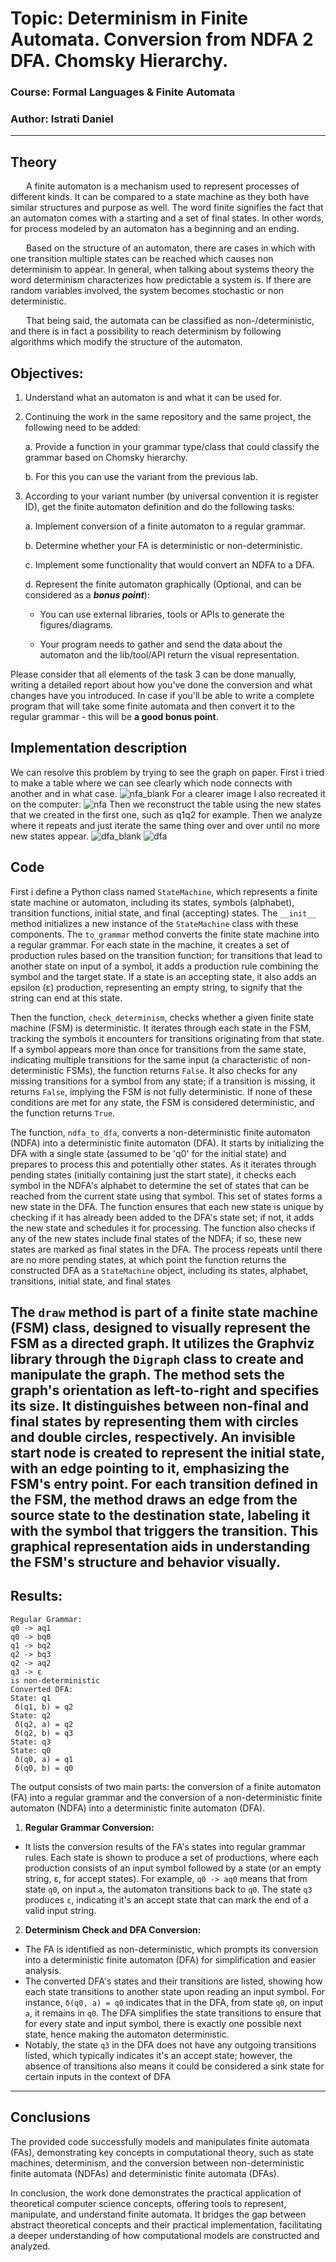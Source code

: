 # Topic: Determinism in Finite Automata. Conversion from NDFA 2 DFA. Chomsky Hierarchy.

### Course: Formal Languages & Finite Automata
### Author: Istrati Daniel

----
## Theory

&ensp;&ensp;&ensp; A finite automaton is a mechanism used to represent processes of different kinds. It can be compared to a state machine as they both have similar structures and purpose as well. The word finite signifies the fact that an automaton comes with a starting and a set of final states. In other words, for process modeled by an automaton has a beginning and an ending.

&ensp;&ensp;&ensp; Based on the structure of an automaton, there are cases in which with one transition multiple states can be reached which causes non determinism to appear. In general, when talking about systems theory the word determinism characterizes how predictable a system is. If there are random variables involved, the system becomes stochastic or non deterministic.

&ensp;&ensp;&ensp; That being said, the automata can be classified as non-/deterministic, and there is in fact a possibility to reach determinism by following algorithms which modify the structure of the automaton.

## Objectives:

1. Understand what an automaton is and what it can be used for.

2. Continuing the work in the same repository and the same project, the following need to be added:

   a. Provide a function in your grammar type/class that could classify the grammar based on Chomsky hierarchy.

   b. For this you can use the variant from the previous lab.

3. According to your variant number (by universal convention it is register ID), get the finite automaton definition and do the following tasks:

   a. Implement conversion of a finite automaton to a regular grammar.

   b. Determine whether your FA is deterministic or non-deterministic.

   c. Implement some functionality that would convert an NDFA to a DFA.

   d. Represent the finite automaton graphically (Optional, and can be considered as a __*bonus point*__):

    - You can use external libraries, tools or APIs to generate the figures/diagrams.

    - Your program needs to gather and send the data about the automaton and the lib/tool/API return the visual representation.

Please consider that all elements of the task 3 can be done manually, writing a detailed report about how you've done the 
conversion and what changes have you introduced. In case if you'll be able to write a complete program that will take some finite automata and then convert it to the regular grammar - this will be **a good bonus point**.


## Implementation description
We can resolve this problem by trying to see the graph on paper. First i tried to make a table where we can see clearly 
which node connects with another and in what case.
![nfa_blank](https://github.com/D4N1ELL/formal-laguages/assets/47325571/33ed3186-bf6f-429b-a8c1-56db404f89cc)
For a clearer image I also recreated it on the computer:
![nfa](https://github.com/D4N1ELL/formal-laguages/assets/47325571/8d531fb3-4b95-491b-845c-b009721e0e81)
Then we reconstruct the table using the new states that we created in the first one, such as q1q2 for example. Then we 
analyze where it repeats and just iterate the same thing over and over until no more new states appear.
![dfa_blank](https://github.com/D4N1ELL/formal-laguages/assets/47325571/37c08309-c80e-46a1-814b-edf4f6ef934a)
![dfa](https://github.com/D4N1ELL/formal-laguages/assets/47325571/191302a4-5cfd-480b-b16a-e5943961c5ea)


## Code
First i define a Python class named `StateMachine`, which represents a finite state machine or
automaton, including its states, symbols (alphabet), transition functions, initial state, and final (accepting)
states. The `__init__` method initializes a new instance of the `StateMachine` class with these components.
The `to_grammar` method converts the finite state machine into a regular grammar. For each state in the
machine, it creates a set of production rules based on the transition function; for transitions that lead to
another state on input of a symbol, it adds a production rule combining the symbol and the target state. If a
state is an accepting state, it also adds an epsilon (ε) production, representing an empty string, to signify
that the string can end at this state.

Then the function, `check_determinism`, checks whether a given finite state machine (FSM) is deterministic. It
iterates through each state in the FSM, tracking the symbols it encounters for transitions originating from
that state. If a symbol appears more than once for transitions from the same state, indicating multiple
transitions for the same input (a characteristic of non-deterministic FSMs), the function returns `False`. It
also checks for any missing transitions for a symbol from any state; if a transition is missing, it returns
`False`, implying the FSM is not fully deterministic. If none of these conditions are met for any state, the
FSM is considered deterministic, and the function returns `True`.

The function, `ndfa_to_dfa`, converts a non-deterministic finite automaton (NDFA) into a deterministic
finite automaton (DFA). It starts by initializing the DFA with a single state (assumed to be 'q0' for the
initial state) and prepares to process this and potentially other states. As it iterates through pending states
(initially containing just the start state), it checks each symbol in the NDFA's alphabet to determine the set
of states that can be reached from the current state using that symbol. This set of states forms a new state in
the DFA. The function ensures that each new state is unique by checking if it has already been added to the
DFA's state set; if not, it adds the new state and schedules it for processing. The function also checks if any
of the new states include final states of the NDFA; if so, these new states are marked as final states in the
DFA. The process repeats until there are no more pending states, at which point the function returns the
constructed DFA as a `StateMachine` object, including its states, alphabet, transitions, initial state, and
final states

The `draw` method is part of a finite state machine (FSM) class, designed to visually represent the FSM as
a directed graph. It utilizes the Graphviz library through the `Digraph` class to create and manipulate the
graph. The method sets the graph's orientation as left-to-right and specifies its size. It distinguishes between
non-final and final states by representing them with circles and double circles, respectively. An invisible
start node is created to represent the initial state, with an edge pointing to it, emphasizing the FSM's entry
point. For each transition defined in the FSM, the method draws an edge from the source state to the
destination state, labeling it with the symbol that triggers the transition. This graphical representation aids
in understanding the FSM's structure and behavior visually.
----

## Results:

```commandline
Regular Grammar:
q0 -> aq1
q0 -> bq0
q1 -> bq2
q2 -> bq3
q2 -> aq2
q3 -> ε
is non-deterministic
Converted DFA:
State: q1
 δ(q1, b) = q2
State: q2
 δ(q2, a) = q2
 δ(q2, b) = q3
State: q3
State: q0
 δ(q0, a) = q1
 δ(q0, b) = q0
```
The output consists of two main parts: the conversion of a finite automaton (FA) into a regular grammar
and the conversion of a non-deterministic finite automaton (NDFA) into a deterministic finite automaton
(DFA).
1. **Regular Grammar Conversion:**
- It lists the conversion results of the FA's states into regular grammar rules. Each state is shown to
produce a set of productions, where each production consists of an input symbol followed by a state (or an
empty string, ε, for accept states). For example, `q0 -> aq0` means that from state `q0`, on input `a`, the
automaton transitions back to `q0`. The state `q3` produces `ε`, indicating it's an accept state that can mark
the end of a valid input string.
2. **Determinism Check and DFA Conversion:**
- The FA is identified as non-deterministic, which prompts its conversion into a deterministic finite
automaton (DFA) for simplification and easier analysis.
- The converted DFA's states and their transitions are listed, showing how each state transitions to
another state upon reading an input symbol. For instance, `δ(q0, a) = q0` indicates that in the DFA, from
state `q0`, on input `a`, it remains in `q0`. The DFA simplifies the state transitions to ensure that for every
state and input symbol, there is exactly one possible next state, hence making the automaton deterministic.
- Notably, the state `q3` in the DFA does not have any outgoing transitions listed, which typically
indicates it's an accept state; however, the absence of transitions also means it could be considered a sink
state for certain inputs in the context of DFA

----
## Conclusions
The provided code successfully models and manipulates finite automata (FAs), demonstrating key concepts
in computational theory, such as state machines, determinism, and the conversion between non-deterministic finite automata (NDFAs) and deterministic finite automata (DFAs). 

In conclusion, the work done demonstrates the practical application of theoretical computer science
concepts, offering tools to represent, manipulate, and understand finite automata. It bridges the gap
between abstract theoretical concepts and their practical implementation, facilitating a deeper
understanding of how computational models are constructed and analyzed.
